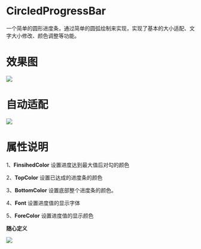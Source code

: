 # CircledProgressBar
一个简单的圆形进度条，通过简单的圆弧绘制来实现，实现了基本的大小适配、文字大小修改、颜色调整等功能。

# 效果图
![](https://imgservice.lost520.cn/InternetImgService/2019-06-01/20190601105233971.gif)

# 自动适配
![](https://imgservice.lost520.cn/InternetImgService/2019-06-01/20190601105325674.gif)

# 属性说明

1、**FinsihedColor**
设置进度达到最大值后对勾的颜色

2、**TopColor**
设置已达成的进度条的颜色

3、**BottomColor**
设置底部整个进度条的颜色。

4、**Font**
设置进度值的显示字体

5、**ForeColor**
设置进度值的显示颜色


**随心定义**

![](https://imgservice.lost520.cn/InternetImgService/2019-06-01/20190601110255979.gif)

